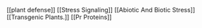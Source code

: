 [[plant defense]]
[[Stress Signaling]]
[[Abiotic And Biotic Stress]]
[[Transgenic Plants.]]
[[Pr Proteins]]
